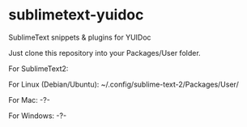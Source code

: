 sublimetext-yuidoc
==================

SublimeText snippets &amp; plugins for YUIDoc

Just clone this repository into your Packages/User folder.

For SublimeText2:

For Linux (Debian/Ubuntu):
~/.config/sublime-text-2/Packages/User/

For Mac:
-?-

For Windows:
-?-
